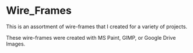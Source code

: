 # Wire_Frames

This is an assortment of wire-frames that I created for a variety of projects.

These wire-frames were created with MS Paint, GIMP, or Google Drive Images.
